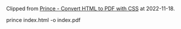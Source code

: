 > 
Clipped from [Prince - Convert HTML to PDF with CSS](https://www.princexml.com/) at 2022-11-18.

prince index.html -o index.pdf